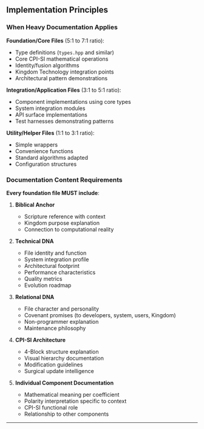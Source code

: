 ## Implementation Principles

### When Heavy Documentation Applies

**Foundation/Core Files** (5:1 to 7:1 ratio):
- Type definitions (`types.hpp` and similar)
- Core CPI-SI mathematical operations
- Identity/fusion algorithms
- Kingdom Technology integration points
- Architectural pattern demonstrations

**Integration/Application Files** (3:1 to 5:1 ratio):
- Component implementations using core types
- System integration modules
- API surface implementations
- Test harnesses demonstrating patterns

**Utility/Helper Files** (1:1 to 3:1 ratio):
- Simple wrappers
- Convenience functions
- Standard algorithms adapted
- Configuration structures

### Documentation Content Requirements

**Every foundation file MUST include**:

1. **Biblical Anchor**
   - Scripture reference with context
   - Kingdom purpose explanation
   - Connection to computational reality

2. **Technical DNA**
   - File identity and function
   - System integration profile
   - Architectural footprint
   - Performance characteristics
   - Quality metrics
   - Evolution roadmap

3. **Relational DNA**
   - File character and personality
   - Covenant promises (to developers, system, users, Kingdom)
   - Non-programmer explanation
   - Maintenance philosophy

4. **CPI-SI Architecture**
   - 4-Block structure explanation
   - Visual hierarchy documentation
   - Modification guidelines
   - Surgical update intelligence

5. **Individual Component Documentation**
   - Mathematical meaning per coefficient
   - Polarity interpretation specific to context
   - CPI-SI functional role
   - Relationship to other components

---

